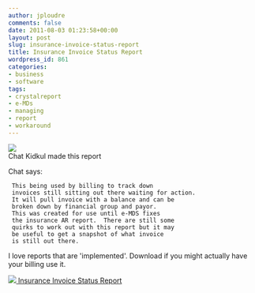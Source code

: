 ```yaml
---
author: jploudre
comments: false
date: 2011-08-03 01:23:58+00:00
layout: post
slug: insurance-invoice-status-report
title: Insurance Invoice Status Report
wordpress_id: 861
categories:
- business
- software
tags:
- crystalreport
- e-MDs
- managing
- report
- workaround
---
```


![](http://unchart.com/wp-content/uploads/2011/08/AIbEiAIAAABDCNfdxLH-rsvxIiILdmNhcmRfcGhvdG8qKGJmNzA1ZjRhNDViMGI0ZTliMzU1M2U2Yjg4NDg5MjVlNGQ0OWQ4NjMwAa0sj0W03YTFCtxfJMHI64y6bfUL.jpg)  
Chat Kidkul made this report

Chat says:

     This being used by billing to track down 
     invoices still sitting out there waiting for action.  
     It will pull invoice with a balance and can be 
     broken down by financial group and payor.  
     This was created for use until e-MDS fixes 
     the insurance AR report.  There are still some 
     quirks to work out with this report but it may 
     be useful to get a snapshot of what invoice 
     is still out there.
     
I love reports that are 'implemented'. Download if you might actually have your billing use it.

[![](http://unchart.com/wp-content/uploads/2011/01/57-download.png) Insurance Invoice Status Report](http://unchart.com/wp-content/uploads/2011/08/Insurance-Invoice-Status-Report.zip)


